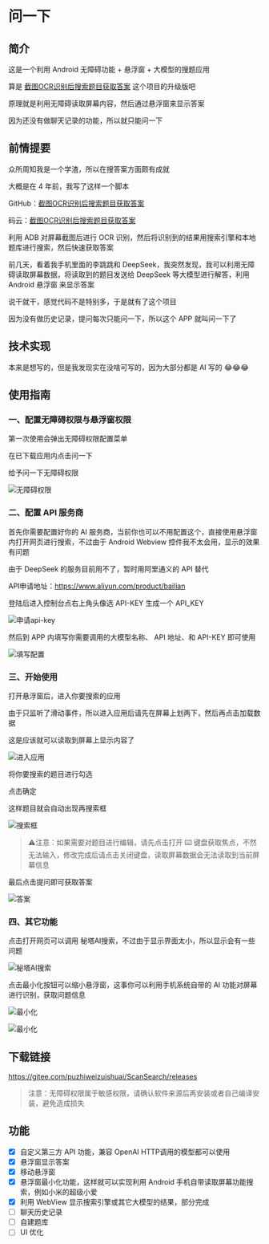 # 问一下

## 简介

这是一个利用 Android 无障碍功能 + 悬浮窗 + 大模型的搜题应用

算是 [截图OCR识别后搜索题目获取答案](https://github.com/PuZhiweizuishuai/OCR-CopyText-And-Search) 这个项目的升级版吧

原理就是利用无障碍读取屏幕内容，然后通过悬浮窗来显示答案

因为还没有做聊天记录的功能，所以就只能问一下

## 前情提要

众所周知我是一个学渣，所以在搜答案方面颇有成就

大概是在 4 年前，我写了这样一个脚本 

GitHub：[截图OCR识别后搜索题目获取答案](https://github.com/PuZhiweizuishuai/OCR-CopyText-And-Search)

码云：[截图OCR识别后搜索题目获取答案](https://gitee.com/puzhiweizuishuai/OCR-CopyText-And-Search)

利用 ADB 对屏幕截图后进行 OCR 识别，然后将识别到的结果用搜索引擎和本地题库进行搜索，然后快速获取答案

前几天，看着我手机里面的李跳跳和 DeepSeek，我突然发现，我可以利用无障碍读取屏幕数据，将读取到的题目发送给 DeepSeek 等大模型进行解答，利用  Android 悬浮窗 来显示答案

说干就干，感觉代码不是特别多，于是就有了这个项目

因为没有做历史记录，提问每次只能问一下，所以这个 APP 就叫问一下了

## 技术实现

本来是想写的，但是我发现实在没啥可写的，因为大部分都是 AI 写的 😂😂😂


## 使用指南

### 一、配置无障碍权限与悬浮窗权限

第一次使用会弹出无障碍权限配置菜单

在已下载应用内点击问一下

给予问一下无障碍权限

![无障碍权限](/doc/img/03.jpg)

### 二、配置 API 服务商

首先你需要配置好你的 AI 服务商，当前你也可以不用配置这个，直接使用悬浮窗内打开网页进行搜索，不过由于 Android Webview 控件我不太会用，显示的效果有问题

由于 DeepSeek 的服务目前用不了，暂时用阿里通义的 API 替代

API申请地址：https://www.aliyun.com/product/bailian

登陆后进入控制台点右上角头像选 API-KEY 生成一个 API_KEY

![申请api-key](/doc/img/02.png)

然后到 APP 内填写你需要调用的大模型名称、 API 地址、和 API-KEY 即可使用


![填写配置](/doc/img/01.jpg)


### 三、开始使用

打开悬浮窗后，进入你要搜索的应用

由于只监听了滑动事件，所以进入应用后请先在屏幕上划两下，然后再点击加载数据

这是应该就可以读取到屏幕上显示内容了

![进入应用](/doc/img/04.jpg)


将你要搜索的题目进行勾选

点击确定

这样题目就会自动出现再搜索框


![搜索框](/doc/img/05.jpg)

> ⚠️注意：如果需要对题目进行编辑，请先点击打开 ⌨️ 键盘获取焦点，不然无法输入，修改完成后请点击关闭键盘，读取屏幕数据会无法读取到当前屏幕信息



最后点击提问即可获取答案

![答案](/doc/img/06.jpg)


### 四、其它功能

点击打开网页可以调用 秘塔AI搜索，不过由于显示界面太小，所以显示会有一些问题

![秘塔AI搜索](/doc/img/07.jpg)

点击最小化按钮可以缩小悬浮窗，这事你可以利用手机系统自带的 AI 功能对屏幕进行识别，获取问题信息

![最小化](/doc/img/08.jpg)


![最小化](/doc/img/09.jpg)



## 下载链接

https://gitee.com/puzhiweizuishuai/ScanSearch/releases

> 注意：无障碍权限属于敏感权限，请确认软件来源后再安装或者自己编译安装，避免造成损失


## 功能

- [x] 自定义第三方 API 功能，兼容 OpenAI HTTP调用的模型都可以使用
- [x] 悬浮窗显示答案
- [x] 移动悬浮窗
- [x] 悬浮窗最小化功能，这样就可以实现利用 Android 手机自带读取屏幕功能搜索，例如小米的超级小爱
- [x] 利用 WebView 显示搜索引擎或其它大模型的结果，部分完成
- [ ] 聊天历史记录
- [ ] 自建题库
- [ ] UI 优化